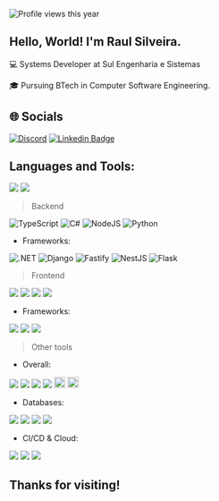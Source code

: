 <p align="left"> <img src="https://komarev.com/ghpvc/?username=raul4nt&color=yellow" alt="Profile views this year" /> </p>

## Hello, World! I'm Raul Silveira.

:computer: Systems Developer at Sul Engenharia e Sistemas

🎓 Pursuing BTech in Computer Software Engineering.

## 🌐 Socials
[![Discord](https://img.shields.io/badge/Discord-%237289DA.svg?logo=discord&logoColor=white)](https://discord.gg/raulsilveira)
[![Linkedin Badge](https://img.shields.io/badge/-LinkedIn-blue?style=flat-square&logo=Linkedin&logoColor=white&link=https://www.linkedin.com/in/raulsilveirati)](https://www.linkedin.com/in/raulsilveirati)
## Languages and Tools:
![](https://github-readme-stats.vercel.app/api?username=raul4nt&theme=transparent&hide_border=false&include_all_commits=false&count_private=false&card_width=450)
![](https://github-readme-stats.vercel.app/api/top-langs/?username=raul4nt&theme=transparent&hide_border=false&include_all_commits=false&layout=compact&card_width=450)

> Backend

![TypeScript](https://img.shields.io/badge/TypeScript-3178C6?style=for-the-badge&logo=typescript&logoColor=white)
![C#](https://img.shields.io/badge/c%23-%23239120.svg?style=for-the-badge&logo=csharp&logoColor=white) 
![NodeJS](https://img.shields.io/badge/node.js-6DA55F?style=for-the-badge&logo=node.js&logoColor=white) 
![Python](https://img.shields.io/badge/python-3670A0?style=for-the-badge&logo=python&logoColor=ffdd54)
  - Frameworks:

  ![.NET](https://img.shields.io/badge/.net-%5C2D91.svg?style=for-the-badge&logo=.net&logoColor=white) 
  ![Django](https://img.shields.io/badge/django-%23092E20.svg?style=for-the-badge&logo=django&logoColor=white) 
  ![Fastify](https://img.shields.io/badge/Fastify-00C8A2?style=for-the-badge&logo=fastify&logoColor=white)
  ![NestJS](https://img.shields.io/badge/NestJS-E0234E?style=for-the-badge&logo=nestjs&logoColor=white)
  ![Flask](https://img.shields.io/badge/Flask-000000?style=for-the-badge&logo=flask&logoColor=white)

> Frontend

<code><img heigth="20" src="https://img.shields.io/badge/TypeScript-007ACC?style=for-the-badge&logo=typescript&logoColor=white" /></code>
<code><img heigth="20" src="https://img.shields.io/badge/JavaScript-323330?style=for-the-badge&logo=javascript&logoColor=F7DF1E" /></code>
<code><img heigth="20" src="https://img.shields.io/badge/HTML5-E34F26?style=for-the-badge&logo=html5&logoColor=white" /></code>
<code><img heigth="20" src="https://img.shields.io/badge/CSS3-1572B6?style=for-the-badge&logo=css3&logoColor=white" /></code>

 - Frameworks:

<code><img heigth="20" src="https://img.shields.io/badge/React-20232A?style=for-the-badge&logo=react&logoColor=61DAFB" /></code>
<code><img heigth="20" src="https://img.shields.io/badge/Tailwind_CSS-38B2AC?style=for-the-badge&logo=tailwind-css&logoColor=white" /></code>
<code><img heigth="20" src="https://img.shields.io/badge/Bootstrap-563D7C?style=for-the-badge&logo=bootstrap&logoColor=white" /></code>

> Other tools

  - Overall:
    
<code><img heigth="20" src="https://img.shields.io/badge/GIT-E44C30?style=for-the-badge&logo=git&logoColor=white" /></code>
<code><img heigth="20" src="https://img.shields.io/badge/Docker-2CA5E0?style=for-the-badge&logo=docker&logoColor=white" /></code>
<code><img heigth="20" src="https://img.shields.io/badge/vitest-6E9F18?style=for-the-badge&logo=vitest&logoColor=white" /></code>
<code><img heigth="20" src="https://img.shields.io/badge/Jest-C21325?style=for-the-badge&logo=jest&logoColor=white" /></code>
<code><img height="20" src="https://img.shields.io/badge/Insomnia-4000BF?logo=insomnia&logoColor=white&style=for-the-badge" /></code>
<code><img height="20" src="https://img.shields.io/badge/Zod_3-3E67B1?style=for-the-badge&logo=zod&logoColor=white" /></code>

  - Databases:

<code><img heigth="20" src="https://img.shields.io/badge/Sqlite-003B57?style=for-the-badge&logo=sqlite&logoColor=white" /></code>
<code><img heigth="20" src="https://img.shields.io/badge/PostgreSQL-316192?style=for-the-badge&logo=postgresql&logoColor=white" /></code>
<code><img heigth="20" src="https://img.shields.io/badge/MySQL-005C84?style=for-the-badge&logo=mysql&logoColor=white" /></code>
<code><img heigth="20" src="https://img.shields.io/badge/MongoDB-4EA94B?style=for-the-badge&logo=mongodb&logoColor=white" /></code>

  - CI/CD & Cloud:
     
<code><img heigth="20" src="https://img.shields.io/badge/GitHub_Actions-2088FF?style=for-the-badge&logo=github-actions&logoColor=white" /></code>
<code><img heigth="20" src="https://img.shields.io/badge/Render-46E3B7?style=for-the-badge&logo=render&logoColor=white" /></code>
<code><img heigth="20" src="https://img.shields.io/badge/Vercel-000000?style=for-the-badge&logo=vercel&logoColor=white" /></code>

## Thanks for visiting!

